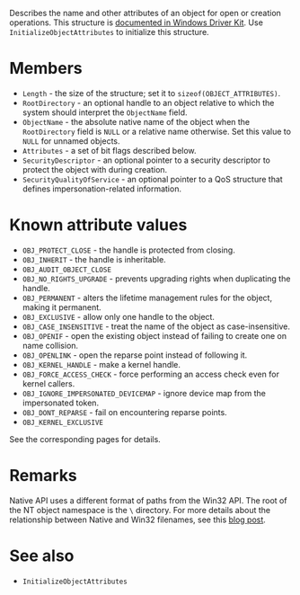 Describes the name and other attributes of an object for open or creation operations. This structure is [documented in Windows Driver Kit](https://learn.microsoft.com/en-us/windows/win32/api/ntdef/ns-ntdef-_object_attributes). Use `InitializeObjectAttributes` to initialize this structure.

# Members
 - `Length` - the size of the structure; set it to `sizeof(OBJECT_ATTRIBUTES)`.
 - `RootDirectory` - an optional handle to an object relative to which the system should interpret the `ObjectName` field.
 - `ObjectName` - the absolute native name of the object when the `RootDirectory` field is `NULL` or a relative name otherwise. Set this value to `NULL` for unnamed objects.
 - `Attributes` - a set of bit flags described below.
 - `SecurityDescriptor` - an optional pointer to a security descriptor to protect the object with during creation.
 - `SecurityQualityOfService` - an optional pointer to a QoS structure that defines impersonation-related information.

# Known attribute values
 - `OBJ_PROTECT_CLOSE` - the handle is protected from closing.
 - `OBJ_INHERIT` - the handle is inheritable.
 - `OBJ_AUDIT_OBJECT_CLOSE`
 - `OBJ_NO_RIGHTS_UPGRADE` - prevents upgrading rights when duplicating the handle.
 - `OBJ_PERMANENT` - alters the lifetime management rules for the object, making it permanent.
 - `OBJ_EXCLUSIVE` - allow only one handle to the object.
 - `OBJ_CASE_INSENSITIVE` - treat the name of the object as case-insensitive.
 - `OBJ_OPENIF` - open the existing object instead of failing to create one on name collision.
 - `OBJ_OPENLINK` - open the reparse point instead of following it.
 - `OBJ_KERNEL_HANDLE` - make a kernel handle.
 - `OBJ_FORCE_ACCESS_CHECK` - force performing an access check even for kernel callers.
 - `OBJ_IGNORE_IMPERSONATED_DEVICEMAP` - ignore device map from the impersonated token.
 - `OBJ_DONT_REPARSE` - fail on encountering reparse points.
 - `OBJ_KERNEL_EXCLUSIVE`

See the corresponding pages for details.

# Remarks
Native API uses a different format of paths from the Win32 API. The root of the NT object namespace is the `\` directory. For more details about the relationship between Native and Win32 filenames, see this [blog post](https://googleprojectzero.blogspot.com/2016/02/the-definitive-guide-on-win32-to-nt.html).

# See also
 - `InitializeObjectAttributes`
